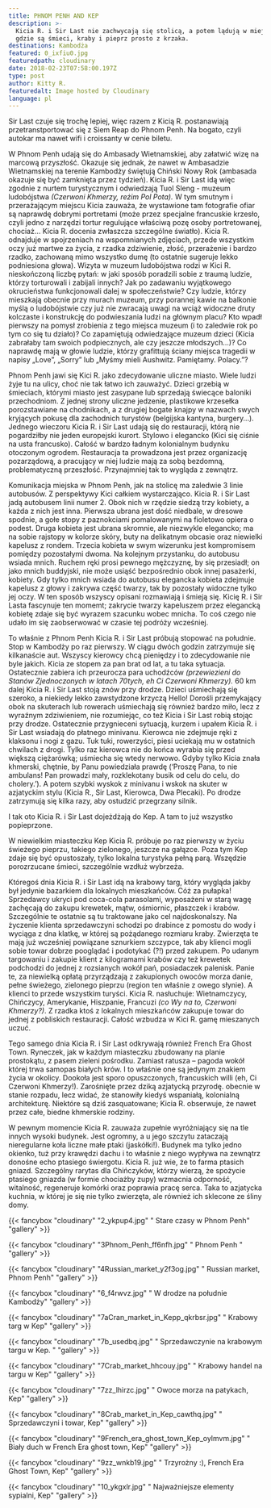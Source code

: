 ```yaml
---
title: PHNOM PENH AND KEP
description: >-
  Kicia R. i Sir Last nie zachwycają się stolicą, a potem lądują w miejscu,
  gdzie są śmieci, kraby i pieprz prosto z krzaka.
destinations: Kambodża
featured: 0_ixfiu0.jpg
featuredpath: cloudinary
date: 2018-02-23T07:58:00.197Z
type: post
author: Kitty R.
featuredalt: Image hosted by Cloudinary
language: pl
---
```

Sir Last czuje się trochę lepiej, więc razem z Kicią R. postanawiają przetranstportować się z Siem Reap do Phnom Penh. Na bogato, czyli autokar ma nawet wifi i croissanty w cenie biletu.  

W Phnom Penh udają się do Ambasady Wietnamskiej, aby załatwić wizę na marcową przyszłość. Okazuje się jednak, że nawet w Ambasadzie Wietnamskiej na terenie Kambodży świętują Chiński Nowy Rok (ambasada okazuje się być zamknięta przez tydzień). Kicia R. i Sir Last idą więc zgodnie z nurtem turystycznym i odwiedzają Tuol Sleng - muzeum ludobójstwa _(Czerwoni Khmerzy, reżim Pol Pota)._ W tym smutnym i przerażającym miejscu Kicia zauważa, że wystawione tam fotografie ofiar są naprawdę dobrymi portretami (może przez specjalne francuskie krzesło, czyli jedno z narzędzi tortur regulujące właściwą pozę osoby portretowanej, chociaż… Kicia R. docenia zwłaszcza szczególne światło). Kicia R. odnajduje w spojrzeniach na wspomnianych zdjęciach, przede wszystkim oczy już martwe za życia, z rzadka zdziwienie, złość, przerażenie i bardzo rzadko, zachowaną mimo wszystko dumę (to ostatnie sugeruje lekko podniesiona głowa). Wizyta w muzeum ludobójstwa rodzi w Kici R. nieskończoną liczbę pytań: w jaki sposób poradzili sobie z traumą ludzie, którzy torturowali i zabijali innych? Jak po zadawaniu wyjątkowego okrucieństwa funkcjonowali dalej w społeczeństwie? Czy ludzie, którzy mieszkają obecnie przy murach muzeum, przy porannej kawie na balkonie myślą o ludobójstwie czy już nie zwracają uwagi na wciąż widoczne druty kolczaste i konstrukcję do podwieszania ludzi na głównym placu? Kto wpadł pierwszy na pomysł zrobienia z tego miejsca muzeum (i to zaledwie rok po tym co się tu działo)?  Co zapamiętują odwiedzające muzeum dzieci (Kicia zabrałaby tam swoich podpiecznych, ale czy jeszcze młodszych…)? Co naprawdę mają w głowie ludzie, którzy grafittują ściany miejsca tragedii w napisy „Love”,  „Sorry” lub „Myśmy mieli Aushwitz. Pamiętamy. Polacy.”? 

Phnom Penh jawi się Kici R. jako zdecydowanie uliczne miasto. Wiele ludzi żyje tu na ulicy, choć nie tak łatwo ich zauważyć. Dzieci grzebią w śmieciach, którymi miasto jest zasypane lub sprzedają świecące baloniki przechodniom. Z jednej strony uliczne jedzenie, plastikowe krzesełka porozstawiane na chodnikach, a z drugiej bogate knajpy w nazwach swych kryjących pokusę dla zachodnich turystów (belgijska kantyna, burgery…). Jednego wieczoru Kicia R. i Sir Last udają się do restauracji, którą nie pogardziłby nie jeden europejski kurort. Stylowo i elegancko (Kici się ciśnie na usta francusko). Całość w bardzo ładnym kolonialnym budynku otoczonym ogrodem.  Restauracja ta prowadzona jest przez organizację pozarządową, a pracujący w niej ludzie mają za sobą bezdomną, problematyczną przeszłość. Przynajmniej tak to wygląda z zewnątrz.

Komunikacja miejska w Phnom Penh, jak na stolicę ma zaledwie 3 linie autobusów. Z perspektywy Kici całkiem wystarczająco. Kicia R. i Sir Last jadą autobusem linii numer 2. Obok nich w rzędzie siedzą trzy kobiety, a każda z nich jest inna. Pierwsza ubrana jest dość niedbale, w dresowe spodnie, a gołe stopy z paznokciami pomalowanymi na fioletowo opiera o podest. Druga kobieta jest ubrana skromnie, ale niezwykle elegancko; ma na sobie rajstopy w kolorze skóry, buty na delikatnym obcasie oraz niewielki kapelusz z rondem. Trzecia kobieta w swym wizerunku jest kompromisem pomiędzy pozostałymi dwoma. Na kolejnym przystanku, do autobusu wsiada mnich. Ruchem ręki prosi pewnego mężczyznę, by się przesiadł; on jako mnich buddyjski, nie może usiąść bezpośrednio obok innej pasażerki, kobiety. Gdy tylko mnich wsiada do autobusu elegancka kobieta zdejmuje kapelusz z głowy i zakrywa część twarzy, tak by pozostały widoczne tylko jej oczy. W ten sposób wszyscy opisani rozmawiają i śmieją się. Kicię R. i Sir Lasta fascynuje ten momemt; zakrycie twarzy kapeluszem przez elegancką kobietę zdaje się być wyrazem szacunku wobec mnicha. To coś czego nie udało im się zaobserwować w czasie tej podróży wcześniej. 

To właśnie z Phnom Penh Kicia R. i Sir Last próbują stopować na południe. Stop w Kambodży po raz pierwszy. W ciągu dwóch godzin zatrzymuje się kilkanaście aut. Wszyscy kierowcy chcą pieniędzy i to zdecydowanie nie byle jakich. Kicia ze stopem za pan brat od lat, a tu taka sytuacja. Ostatecznie zabiera ich przeurocza para uchodźców _(przewiezieni do Stanów Zjednoczonych w latach 70tych, eh Ci Czerwoni Khmerzy)._ 60 km dalej Kicia R. i Sir Last stoją znów przy drodze. Dzieci uśmiechają się szeroko, a niekiedy lekko zawstydzone krzyczą Hello! Dorośli przemykający obok na skuterach lub rowerach uśmiechają się również bardzo miło, lecz z wyraźnym zdziwieniem, nie rozumiejąc, co też Kicia i Sir Last robią stojąc przy drodze. Ostatecznie przygnieceni sytuacją, kurzem i upałem Kicia R. i Sir Last  wsiadają do płatnego minivanu. Kierowca nie zdejmuje ręki z klaksonu i nogi z gazu. Tuk tuki, rowerzyści, piesi uciekają mu w ostatnich chwilach z drogi. Tylko raz kierowca nie do końca wyrabia się przed większą ciężarówką; uśmiecha się wtedy nerwowo.  Gdyby tylko Kicia znała khmerski, chętnie, by Panu powiedziała prawdę (‘Proszę Pana, to nie ambulans! Pan prowadzi mały, rozklekotany busik od celu do celu, do cholery.’). A potem szybki wyskok z minivanu i wskok na skuter w azjatyckim stylu (Kicia R., Sir Last, Kierowca, Dwa Plecaki). Po drodze zatrzymują się kilka razy, aby ostudzić przegrzany silnik.

 I tak oto Kicia R. i Sir Last dojeżdżają do Kep. A tam to już wszystko popieprzone. 

W niewielkim miasteczku Kep Kicia R. próbuje po raz pierwszy w życiu świeżego pieprzu, takiego zielonego, jeszcze na gałązce. Poza tym Kep zdaje się być opustoszały, tylko lokalna turystyka pełną parą. Wszędzie porozrzucane śmieci, szczególnie wzdłuż wybrzeża.

Któregoś dnia Kicia R. i Sir Last idą na krabowy targ, który wygląda jakby był jedynie bazarkiem dla lokalnych mieszkańców. Cóż za pułapka! Sprzedawcy ukryci pod coca-cola parasolami, wyposażeni w starą wagę zachęcają do zakupu krewetek, mątw, ośmiornic, płaszczek i krabów. Szczególnie te ostatnie są tu traktowane jako cel najdoskonalszy. Na życzenie klienta sprzedawczyni schodzi po drabince z pomostu do wody i wyciąga z dna klatkę, w której są pożądanego rozmiaru kraby. Zwierzęta te mają już wcześniej powiązane sznurkiem szczypce, tak aby klienci mogli sobie towar dobrze pooglądać i podotykać (?!) przed zakupem. Po udanym targowaniu i zakupie klient z kilogramami krabów czy też krewetek podchodzi do jednej z rozsianych wokół pań, posiadaczek palenisk. Panie te, za niewielką opłatą przyrządzają z zakupionych owoców morza danie, pełne świeżego, zielonego pieprzu (region ten właśnie z owego słynie). A klienci to przede wszystkim turyści. Kicia R. nasłuchuje: Wietnamczycy, Chińczycy, Amerykanie, Hiszpanie, Francuzi _(co Wy na to, Czerwoni Khmerzy?)_. Z rzadka ktoś z lokalnych mieszkańców zakupuje towar do jednej z pobliskich restauracji. Całość wzbudza w Kici R. gamę mieszanych uczuć. 

Tego samego dnia Kicia R. i Sir Last odkrywają również French Era Ghost Town. Ryneczek, jak w każdym miasteczku zbudowany na planie prostokątu, z pasem zieleni pośrodku. Zamiast ratusza – pagoda wokół której trwa samopas białych krów. I to właśnie one są jedynym znakiem życia w okolicy. Dookoła jest sporo opuszczonych, francuskich willi (eh, Ci Czerwoni Khmerzy!). Zarośnięte przez dziką azjatycką przyrodę. obecnie w stanie rozpadu, lecz widać, że stanowiły kiedyś wspaniałą, kolonialną architekturę. Niektóre są dziś zasquatowane; Kicia R. obserwuje, że nawet przez całe, biedne khmerskie rodziny. 

W pewnym momencie Kicia R. zauważa zupełnie wyróżniający się na tle innych wysoki budynek. Jest ogromny, a u jego szczytu zataczają nieregularne koła liczne małe ptaki (jaskółki!). Budynek ma tylko jedno okienko, tuż przy krawędzi dachu i to właśnie z niego wypływa na zewnątrz donośne echo ptasiego świergotu. Kicia R. już wie, że to farma ptasich gniazd. Szczególny rarytas dla Chińczyków, którzy wierzą, że spożycie ptasiego gniazda (w formie chociażby zupy) wzmacnia odporność, witalność, regeneruje komórki oraz poprawia pracę serca.  Taka to azjatycka kuchnia, w której je się nie tylko zwierzęta, ale również ich sklecone ze śliny domy.

{{< fancybox "cloudinary" "2_ykpup4.jpg" "  Stare czasy w Phnom Penh" "gallery" >}}

{{< fancybox "cloudinary" "3Phnom_Penh_ff6nfh.jpg" "  Phnom Penh " "gallery" >}}

{{< fancybox "cloudinary" "4Russian_market_y2f3og.jpg" "  Russian market, Phnom Penh" "gallery" >}}

{{< fancybox "cloudinary" "6_f4rwvz.jpg" "  W drodze na południe Kambodży" "gallery" >}}

{{< fancybox "cloudinary" "7aCran_market_in_Kepp_qkrbsr.jpg" "  Krabowy targ w Kep" "gallery" >}}

{{< fancybox "cloudinary" "7b_usedbq.jpg" "  Sprzedawczynie na krabowym targu w Kep. " "gallery" >}}

{{< fancybox "cloudinary" "7Crab_market_hhcouy.jpg" "  Krabowy handel na targu w Kep" "gallery" >}}

{{< fancybox "cloudinary" "7zz_lhirzc.jpg" "  Owoce morza na patykach, Kep" "gallery" >}}

{{< fancybox "cloudinary" "8Crab_market_in_Kep_cawthq.jpg" "  Sprzedawczyni i towar, Kep" "gallery" >}}

{{< fancybox "cloudinary" "9French_era_ghost_town_Kep_oylmvm.jpg" "  Biały duch w French Era ghost town, Kep" "gallery" >}}

{{< fancybox "cloudinary" "9zz_wnkb19.jpg" "  Trzyrożny :), French Era Ghost Town, Kep" "gallery" >}}

{{< fancybox "cloudinary" "10_ykgxlr.jpg" "  Najważniejsze elementy sypialni, Kep" "gallery" >}}
